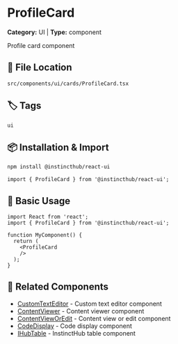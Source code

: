 # ProfileCard

**Category:** UI | **Type:** component

Profile card component

## 📁 File Location

`src/components/ui/cards/ProfileCard.tsx`

## 🏷️ Tags

`ui`

## 📦 Installation & Import

```bash
npm install @instincthub/react-ui
```

```tsx
import { ProfileCard } from '@instincthub/react-ui';
```

## 🚀 Basic Usage

```tsx
import React from 'react';
import { ProfileCard } from '@instincthub/react-ui';

function MyComponent() {
  return (
    <ProfileCard
    />
  );
}
```

## 🔗 Related Components

- [CustomTextEditor](./CustomTextEditor.md) - Custom text editor component
- [ContentViewer](./ContentViewer.md) - Content viewer component
- [ContentViewOrEdit](./ContentViewOrEdit.md) - Content view or edit component
- [CodeDisplay](./CodeDisplay.md) - Code display component
- [IHubTable](./IHubTable.md) - InstinctHub table component

